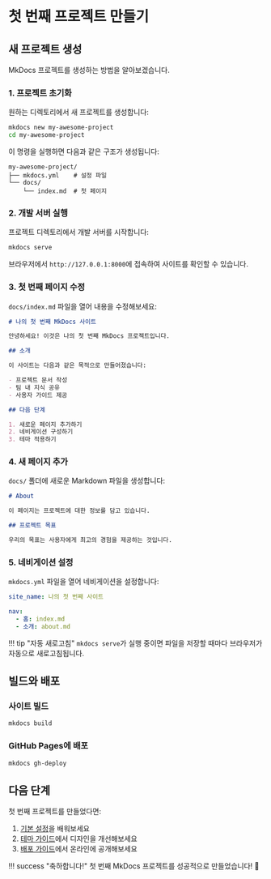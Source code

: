 # 첫 번째 프로젝트 만들기

## 새 프로젝트 생성

MkDocs 프로젝트를 생성하는 방법을 알아보겠습니다.

### 1. 프로젝트 초기화

원하는 디렉토리에서 새 프로젝트를 생성합니다:

```bash
mkdocs new my-awesome-project
cd my-awesome-project
```

이 명령을 실행하면 다음과 같은 구조가 생성됩니다:

```
my-awesome-project/
├── mkdocs.yml    # 설정 파일
└── docs/
    └── index.md  # 첫 페이지
```

### 2. 개발 서버 실행

프로젝트 디렉토리에서 개발 서버를 시작합니다:

```bash
mkdocs serve
```

브라우저에서 `http://127.0.0.1:8000`에 접속하여 사이트를 확인할 수 있습니다.

### 3. 첫 번째 페이지 수정

`docs/index.md` 파일을 열어 내용을 수정해보세요:

```markdown
# 나의 첫 번째 MkDocs 사이트

안녕하세요! 이것은 나의 첫 번째 MkDocs 프로젝트입니다.

## 소개

이 사이트는 다음과 같은 목적으로 만들어졌습니다:

- 프로젝트 문서 작성
- 팀 내 지식 공유
- 사용자 가이드 제공

## 다음 단계

1. 새로운 페이지 추가하기
2. 네비게이션 구성하기
3. 테마 적용하기
```

### 4. 새 페이지 추가

`docs/` 폴더에 새로운 Markdown 파일을 생성합니다:

```markdown
# About

이 페이지는 프로젝트에 대한 정보를 담고 있습니다.

## 프로젝트 목표

우리의 목표는 사용자에게 최고의 경험을 제공하는 것입니다.
```

### 5. 네비게이션 설정

`mkdocs.yml` 파일을 열어 네비게이션을 설정합니다:

```yaml
site_name: 나의 첫 번째 사이트

nav:
  - 홈: index.md
  - 소개: about.md
```

!!! tip "자동 새로고침"
    `mkdocs serve`가 실행 중이면 파일을 저장할 때마다 브라우저가 자동으로 새로고침됩니다.

## 빌드와 배포

### 사이트 빌드
```bash
mkdocs build
```

### GitHub Pages에 배포
```bash
mkdocs gh-deploy
```

## 다음 단계

첫 번째 프로젝트를 만들었다면:

1. [기본 설정](configuration.md)을 배워보세요
2. [테마 가이드](themes.md)에서 디자인을 개선해보세요
3. [배포 가이드](deployment.md)에서 온라인에 공개해보세요

!!! success "축하합니다!"
    첫 번째 MkDocs 프로젝트를 성공적으로 만들었습니다! 🎉